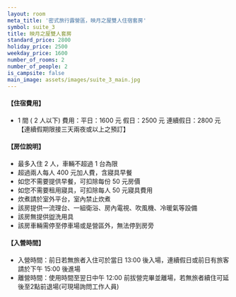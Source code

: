 ```yaml
---
layout: room
meta_title: '密式旅行露營區，映月之屋雙人住宿套房'
symbol: suite_3
title: 映月之屋雙人套房
standard_price: 2800
holiday_price: 2500
weekday_price: 1600
number_of_rooms: 2
number_of_people: 2
is_campsite: false
main_image: assets/images/suite_3_main.jpg
---
```


<h4 class="yellow">【住宿費用】</h4>
<ul class="yellow">
  <li>1 間 ( 2 人以下) 費用：平日：1600 元  假日：2500 元  連續假日：2800 元【連續假期限接三天兩夜或以上之預訂】</li>
</ul>

#### 【房位說明】
- 最多入住 2 人，車輛不超過 1 台為限
- 超過兩人每人 400 元加人費，含寢具早餐
- 如您不需要提供早餐，可扣除每份 50 元房價
- 如您不需要租用寢具，可扣除每人 50 元寢具費用
- 炊煮請於室外平台，室內禁止炊煮
- 該房提供一流理台、一組衛浴、房內電視、吹風機、冷暖氣等設備
- 該房無提供盥洗用具
- 該房車輛需停至停車場或是營區外，無法停到房旁

<h4 class="yellow">【入營時間】</h4>
<ul class="yellow">
  <li>入營時間：前日若無旅者入住可於當日 13:00 後入場，連續假日或前日有旅客請於下午 15:00 後進場</li>
  <li>離營時間：使用時間至翌日中午 12:00 前拔營完畢並離場，若無旅者續住可延後至2點前退場(可現場詢問工作人員)</li>
</ul>
